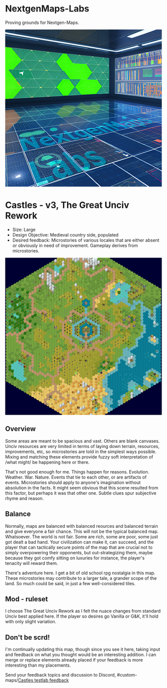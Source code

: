 # NextgenMaps-Labs
Proving grounds for Nextgen-Maps.

![](/preview.png)

# Castles - v3, The Great Unciv Rework

- Size: Large
- Design Objective: Medieval country side, populated
- Desired feedback: Microstories of various locales that are either absent or obviously in need of improvement. Gameplay derives from microstories.

![](/images/castles_v3.png)

## Overview

Some areas are meant to be spacious and vast. Others are blank canvases. Unciv resources are very limited in terms of laying down terrain, resources, improvements, etc, so microstories are told in the simplest ways possible. Mixing and matching these elements provide fuzzy soft interpretation of /what might/ be happening here or there.

That's not good enough for me. Things happen for reasons. Evolution. Weather. War. Nature. Events that tie to each other, or are artifacts of events. Microstories should apply to anyone's imagination without absolution in the facts. It might seem obvious that this scene resulted from this factor, but perhaps it was that other one. Subtle clues spur subjective rhyme and reason.



## Balance
Normally, maps are balanced with balanced reources and balanced terrain and give everyone a fair chance. This will not be the typical balanced map. Whatsoever. The world is not fair. Some are rich, some are poor, some just got dealt a bad hand. Your civilization can make it, can succeed, and the player that can tactically secure points of the map that are crucial not to simply overpowering their opponents, but out-strategizing them, maybe because they got comfy sitting on luxuries for instance, the player's tenacity will reward them.

There's adventure here. I get a bit of old school rpg nostalgia in this map. These microstories may contribute to a larger tale, a grander scope of the land. So much could be said, in just a few well-considered tiles.

## Mod - ruleset
I choose The Great Unciv Rework as I felt the nuace changes from standard Unciv best applied here. If the player so desires go Vanilla or G&K, it'll hold with only slight variation.

## Don't be scrd!
I'm continually updating this map, though since you see it here, taking input and feedback on what you thought would be an interesting addition. I can merge or replace elements already placed if your feedback is more interesting than my placements.

Send your feedback topics and discussion to Discord, #custom-maps/[Castles testlab feedback](https://discord.com/channels/586194543280390151/1020315309783138324/threads/1110290632603357194)
